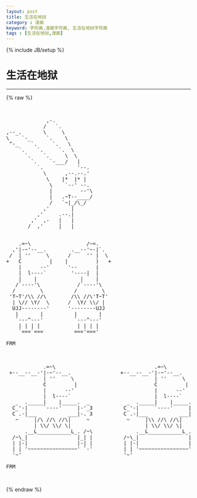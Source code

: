 ```yaml
---
layout: post
title: 生活在地狱
category : 漫画
keyword: 字符画,漫画字符画, 生活在地狱字符画
tags : [生活在地狱,漫画]
---
```

{% include JB/setup %}
# 生活在地狱
---
{% raw %}
<pre>


             ,-.
            /   `.
,--_.       \     \
\    `-_     `.    \
 ^-_    `.     `.   \
    `.    `.     `.  \ 
      `.    `.     \  \
        `.    `-___/   |
          `.           &#039;--.
            \      ,--.--.&#039;
             \    |*  |* | 
              \    `--&#039; --.
              |         --&#039;\
              |   .~T--____/
              /   `~|_/\_/
            ,&#039;       |
          ,&#039;     .--.|
        ,&#039;  ,-   |   |
       /  ,&#039;     |   |


    .=~\                  /~=.
  ,&#039;|-~&#039;--__.        .__--&#039;~-|`.
 /  | &#039;&#039;     \      /     &#039;&#039; |  \
+   C         |    |         )   +
    |      --&#039;      &#039;--      |
    |  l----`        &#039;----|  |
    |    |              |    |
   /`----&#039;\            /`----&#039;\
  /        \          /        \
 &#039;T~T&#039;/\\ //\        /\\ //\&#039;T~T&#039;
  | \// \Y/  \      /  \Y/ \\/ |
  UJJ--------&#039;      &#039;--------UJJ
   |       |          |       |
   `---^---&#039;          `---^---&#039;
    | | | |            | | | |
    `===`===          ===&#039;===&#039;

FRM



            .=~\                                .=~\
 +--__--__-&#039;|-~&#039;--__.                +--__--__-&#039;|-~&#039;--__.
            | &#039;&#039;     \                          | &#039;&#039;     \
            C         |                         C         |
            |      --&#039;                          |      --&#039;
            |  l----`                           |  l----`
   _  ._____|    |_____.  _            _  ._____|    |_____.  _
  C_&#039;-|     `----&#039;     |-&#039;_3          C_&#039;-|     `----&#039;     |-&#039;_3
  C .-|___          ___|-. 3          C .-|___          ___|-. 3
   ~     |/\ //\ //\|     ~            ~     |\\ //\ //\|     ~
         | \\/ \\/ \|                        | \\/ \\/ \|
      .__L___________L_. /~\              .__L___________L_. /~\
  /~\_|                |_| |          /~\_|                |_| |
  | |-|                |-| |          | |-|                |-| |
  | | &#039;~~~~~~~~~~~~~~~~&#039; `-&#039;          | | &#039;~~~~~~~~~~~~~~~~&#039; `-&#039;
  &#039;~&#039;                                 &#039;~&#039;

FRM

 </pre>
{% endraw %}
